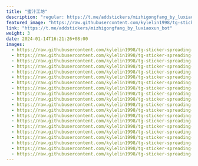 ```yaml
---
title: "蜜汁工坊"
description: "regular: https://t.me/addstickers/mizhigongfang_by_luxiaoxun_bot"
featured_image: "https://raw.githubusercontent.com/kylelin1998/tg-sticker-spreading-worldwide-images/main/img/f54c6a20-a841-41b4-b717-af9ba7a3cc52.jpg"
link: "https://t.me/addstickers/mizhigongfang_by_luxiaoxun_bot"
weight: 3
date: 2024-01-14T16:21:26+08:00
images:
  - https://raw.githubusercontent.com/kylelin1998/tg-sticker-spreading-worldwide-images/main/img/f54c6a20-a841-41b4-b717-af9ba7a3cc52.jpg
  - https://raw.githubusercontent.com/kylelin1998/tg-sticker-spreading-worldwide-images/main/img/388c1d28-5936-4ac6-acf2-07e8fb848390.jpg
  - https://raw.githubusercontent.com/kylelin1998/tg-sticker-spreading-worldwide-images/main/img/91682777-93af-4ab5-a1c0-77bc64d81dd9.jpg
  - https://raw.githubusercontent.com/kylelin1998/tg-sticker-spreading-worldwide-images/main/img/c0fbe4d2-fec6-469a-a84b-531c495bedbe.jpg
  - https://raw.githubusercontent.com/kylelin1998/tg-sticker-spreading-worldwide-images/main/img/2c406651-0b96-4d13-9c75-4d4aca47260c.jpg
  - https://raw.githubusercontent.com/kylelin1998/tg-sticker-spreading-worldwide-images/main/img/f228bc84-9606-44bc-b7a8-b5bb5e3d414d.jpg
  - https://raw.githubusercontent.com/kylelin1998/tg-sticker-spreading-worldwide-images/main/img/2166f029-9bb3-4608-bbb2-3048f864e93e.jpg
  - https://raw.githubusercontent.com/kylelin1998/tg-sticker-spreading-worldwide-images/main/img/7fb6d129-5359-4676-9700-2d527545dd26.jpg
  - https://raw.githubusercontent.com/kylelin1998/tg-sticker-spreading-worldwide-images/main/img/5059c91a-f943-4694-8b81-97fd061dbcab.jpg
  - https://raw.githubusercontent.com/kylelin1998/tg-sticker-spreading-worldwide-images/main/img/187a1a7e-a302-44fc-80c5-3c203a3d97b0.jpg
  - https://raw.githubusercontent.com/kylelin1998/tg-sticker-spreading-worldwide-images/main/img/ad9f8b0b-d6fa-4f7c-bac1-b1f6c8f5717a.jpg
  - https://raw.githubusercontent.com/kylelin1998/tg-sticker-spreading-worldwide-images/main/img/d58aef14-26cd-476f-8b73-b138423aa782.jpg
  - https://raw.githubusercontent.com/kylelin1998/tg-sticker-spreading-worldwide-images/main/img/3915b19f-fe37-4e17-ac90-bcea008a1f3b.jpg
  - https://raw.githubusercontent.com/kylelin1998/tg-sticker-spreading-worldwide-images/main/img/fbfb5b2b-87c0-468d-83d1-2fab171c5935.jpg
  - https://raw.githubusercontent.com/kylelin1998/tg-sticker-spreading-worldwide-images/main/img/4f5354c1-9e3f-4efd-affc-7f943d4a56b6.jpg
  - https://raw.githubusercontent.com/kylelin1998/tg-sticker-spreading-worldwide-images/main/img/9a5b855d-7aab-459b-bca0-639f140e0741.jpg
  - https://raw.githubusercontent.com/kylelin1998/tg-sticker-spreading-worldwide-images/main/img/da444790-7abb-466e-a7b0-2d87dcfbceed.jpg
  - https://raw.githubusercontent.com/kylelin1998/tg-sticker-spreading-worldwide-images/main/img/ff0ee15d-c38d-41e5-8913-bf36d4569f88.jpg
  - https://raw.githubusercontent.com/kylelin1998/tg-sticker-spreading-worldwide-images/main/img/4d5fc1c6-831e-4d53-aa0c-1ed98fea7abd.jpg
  - https://raw.githubusercontent.com/kylelin1998/tg-sticker-spreading-worldwide-images/main/img/1b7b19b7-8b3c-472f-800e-80963d015fd0.jpg
---
```

